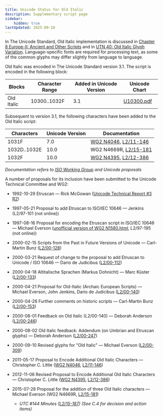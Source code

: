 ```yaml
---
title: Unicode Status for Old Italic
description: Supplementary script page
sidebar:
    hidden: true
lastUpdated: 2025-09-10
---
```


In The Unicode Standard, Old Italic implementation is discussed in [Chapter 8 Europe-II: Ancient and Other Scripts](https://www.unicode.org/versions/latest/core-spec/chapter-8/#G27379) and in [UTN 40: Old Italic Glyph Variation](https://www.unicode.org/notes/tn40/). Language-specific fonts are required for processing text, as some of the common glyphs may differ slightly from language to language.

[comment]: # (end of intro)

[comment]: # (start of blocks)

Old Italic was encoded in The Unicode Standard version 3.1. The script is encoded in the following block:

| Blocks  |  Character Range  |  Added in Unicode Version  |  Unicode Chart  |
| ------- | ----------------- | -------------------------- | --------------- |
| Old Italic |  10300..1032F  |  3.1  |  [U10300.pdf](http://www.unicode.org/charts/PDF/U10300.pdf)  |

[comment]: # (end of blocks)

[comment]: # (start of chars)

Subsequent to version 3.1, the following characters have been added to the Old Italic script:

| Characters | Unicode Version | Documentation |
| ---------- | --------------- | ------------- |
| 1031F | 7.0 | [WG2 N4046](https://www.unicode.org/wg2/docs/n4046.pdf), [L2/11-146](http://www.unicode.org/cgi-bin/GetMatchingDocs.pl?L2/11-146) |
| 1032D..1032E  |  10.0  |  WG2 N4669R, [L2/15-181](http://www.unicode.org/cgi-bin/GetMatchingDocs.pl?L2/15-181)  |
| 1032F |  10.0  | [WG2 N4395](https://www.unicode.org/wg2/docs/n4395.pdf), [L2/12-386](http://www.unicode.org/cgi-bin/GetMatchingDocs.pl?L2/12-386) |

_Documentation refers to [ISO Working Group](https://www.unicode.org/wg2/) and Unicode proposals_

[comment]: # (end of chars)

[comment]: # (start of rest)

A number of proposals for its inclusion have been submitted to the Unicode Technical Committee and WG2:

- 1992-10-29 Etruscan — Rick McGowan ([Unicode Technical Report #3 R2](http://www.unicode.org/reports/tr3-2/))

- 1997-05-21 Proposal to add Etruscan to ISO/IEC 10646 — Jenkins (L2/97-101  (not online))

- 1997-08-16 Proposal for encoding the Etruscan script in ISO/IEC 10646 — Michael Everson ([unofficial version of WG2 N1580.html](http://www.evertype.com/standards/iso10646/plane-1/eo.html),  L2/97-195 (not online))

- 2000-02-15 Scripts from the Past in Future Versions of Unicode — Carl-Martin Bunz ([L2/00-128](http://www.unicode.org/cgi-bin/GetMatchingDocs.pl?L2/00-128))

- 2000-03-21 Request of change to the proposal to add Etruscan to Unicode / ISO 10646 — Dario de Judicibus ([L2/00-112](http://www.unicode.org/cgi-bin/GetMatchingDocs.pl?L2/00-112))

- 2000-04-18 Altitalische Sprachen (Markus Dohnicht) — Marc Küster ([L2/00-133](http://www.unicode.org/cgi-bin/GetMatchingDocs.pl?L2/00-133))

- 2000-04-21 Proposal for Old-Italic (Archaic European Scripts) — Michael Everson, John Jenkins, Dario de Judicibus ([L2/00-140](http://www.unicode.org/cgi-bin/GetMatchingDocs.pl?L2/00-140))

- 2000-04-26 Further comments on historic scripts — Carl-Martin Bunz ([L2/00-153](http://www.unicode.org/cgi-bin/GetMatchingDocs.pl?L2/00-153))

- 2000-08-01 Feedback on Old Italic (L2/00-140) — Deborah Anderson ([L2/00-246](http://www.unicode.org/cgi-bin/GetMatchingDocs.pl?L2/00-246))

- 2000-08-02 Old Italic feedback: Addendum (on Umbrian and Etruscan glyphs) — Deborah Anderson ([L2/00-247](http://www.unicode.org/cgi-bin/GetMatchingDocs.pl?L2/00-247))

- 2000-09-10 Revised glyphs for "Old Italic" — Michael Everson ([L2/00-309](http://www.unicode.org/cgi-bin/GetMatchingDocs.pl?L2/00-309))

- 2011-05-17 Proposal to Encode Additional Old Italic Characters  — Christopher C. Little ([WG2 N4046](https://www.unicode.org/wg2/docs/n4046.pdf), [L2/11-146](http://www.unicode.org/cgi-bin/GetMatchingDocs.pl?L2/11-146))

- 2012-11-06 Revised Proposal to Encode Additional Old Italic Characters — Christopher C. Little ([WG2 N4395](https://www.unicode.org/wg2/docs/n4395.pdf), [L2/12-386](http://www.unicode.org/cgi-bin/GetMatchingDocs.pl?L2/12-386))

- 2015-07-28 Proposal for the addition of three Old Italic characters — Michael Everson (WG2 N4669R, [L2/15-181](http://www.unicode.org/cgi-bin/GetMatchingDocs.pl?L2/15-181))

  - _UTC #144 Minutes ([L2/15-187](http://www.unicode.org/cgi-bin/GetMatchingDocs.pl?L2/15-187)) (See C.4 for decision and action items)_
